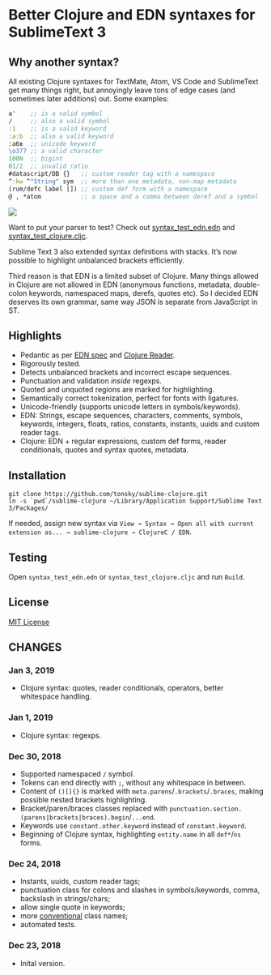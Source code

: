 # Better Clojure and EDN syntaxes for SublimeText 3

## Why another syntax?

All existing Clojure syntaxes for TextMate, Atom, VS Code and SublimeText get many things right, but annoyingly leave tons of edge cases (and sometimes later additions) out. Some examples:

```clojure
a'    ;; is a valid symbol
/     ;; also a valid symbol
:1    ;; is a valid keyword
:a:b  ;; also a valid keyword
:абв  ;; unicode keyword
\o377 ;; a valid character
100N  ;; bigint 
01/2  ;; invalid ratio
#datascript/DB {}   ;; custom reader tag with a namespace
^:kw ^"String" sym  ;; more than one metadata, non-map metadata
(rum/defc label []) ;; custom def form with a namespace
@ , *atom           ;; a space and a comma between deref and a symbol
```

<img src="https://s.tonsky.me/imgs/sublimeclojure.png">

Want to put your parser to test? Check out [syntax_test_edn.edn](./syntax_test_edn.edn) and [syntax_test_clojure.cljc](./syntax_test_clojure.cljc).

Sublime Text 3 also extended syntax definitions with stacks. It’s now possible to highlight unbalanced brackets efficiently.

Third reason is that EDN is a limited subset of Clojure. Many things allowed in Clojure are not allowed in EDN (anonymous functions, metadata, double-colon keywords, namespaced maps, derefs, quotes etc). So I decided EDN deserves its own grammar, same way JSON is separate from JavaScript in ST.

## Highlights

- Pedantic as per [EDN spec](https://github.com/edn-format/edn) and [Clojure Reader](https://clojure.org/reference/reader).
- Rigorously tested.
- Detects unbalanced brackets and incorrect escape sequences.
- Punctuation and validation _inside_ regexps. 
- Quoted and unquoted regions are marked for highlighting.
- Semantically correct tokenization, perfect for fonts with ligatures.
- Unicode-friendly (supports unicode letters in symbols/keywords).
- EDN: Strings, escape sequences, characters, comments, symbols, keywords, integers, floats, ratios, constants, instants, uuids and custom reader tags.
- Clojure: EDN + regular expressions, custom def forms, reader conditionals, quotes and syntax quotes, metadata.

## Installation

```
git clone https://github.com/tonsky/sublime-clojure.git
ln -s `pwd`/sublime-clojure ~/Library/Application Support/Sublime Text 3/Packages/
```

If needed, assign new syntax via `View → Syntax → Open all with current extension as... → sublime-clojure → ClojureC / EDN`.

## Testing

Open `syntax_test_edn.edn` or `syntax_test_clojure.cljc` and run `Build`.

## License

[MIT License](./LICENSE.txt)

## CHANGES

### Jan 3, 2019

- Clojure syntax: quotes, reader conditionals, operators, better whitespace handling.

### Jan 1, 2019

- Clojure syntax: regexps.

### Dec 30, 2018

- Supported namespaced `/` symbol.
- Tokens can end directly with `;`, without any whitespace in between.
- Content of `()[]{}` is marked with `meta.parens`/`.brackets`/`.braces`, making possible nested brackets highlighting.
- Bracket/paren/braces classes replaced with `punctuation.section.(parens|brackets|braces).begin`/`...end`.
- Keywords use `constant.other.keyword` instead of `constant.keyword`.
- Beginning of Clojure syntax, highlighting `entity.name` in all `def*`/`ns` forms.

### Dec 24, 2018

- Instants, uuids, custom reader tags;
- punctuation class for colons and slashes in symbols/keywords, comma, backslash in strings/chars;
- allow single quote in keywords;
- more [conventional](https://macromates.com/manual/en/language_grammars) class names;
- automated tests.

### Dec 23, 2018

- Inital version.